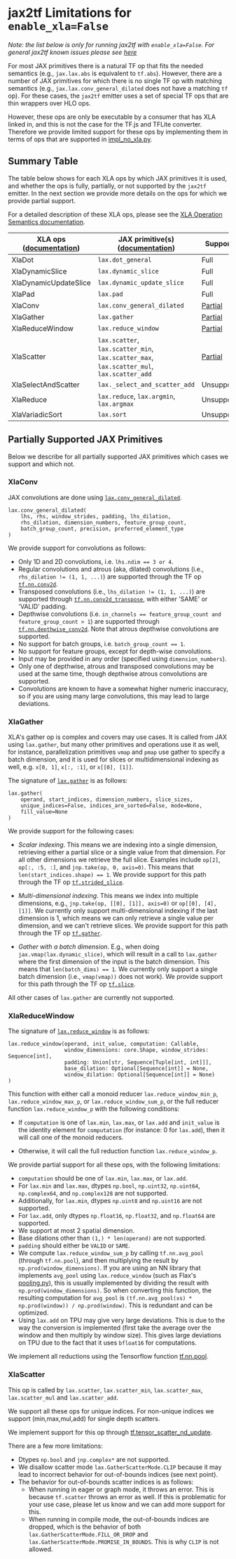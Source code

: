 # jax2tf Limitations for `enable_xla=False`

*Note: the list below is only for running jax2tf with `enable_xla=False`. For general jax2tf known issues please see [here](https://github.com/jax-ml/jax/tree/main/jax/experimental/jax2tf#known-issues)*

For most JAX primitives there is a natural TF op that fits the needed semantics
(e.g., `jax.lax.abs` is equivalent to `tf.abs`). However, there are a number of
JAX primitives for which there is no single TF op with matching semantics
(e.g., `jax.lax.conv_general_dilated` does not have a matching `tf` op). For
these cases, the `jax2tf` emitter uses a set of special TF ops that are thin
wrappers over HLO ops.

However, these ops are only be executable by a consumer that has XLA linked in,
and this is not the case for the TF.js and TFLite converter. Therefore we
provide limited support for these ops by implementing them in terms of ops that
are supported in [impl_no_xla.py](../impl_no_xla.py).

## Summary Table

The table below shows for each XLA ops by which JAX primitives it is used, and
whether the ops is fully, partially, or not supported by the `jax2tf` emitter.
In the next section we provide more details on the ops for which we provide
partial support.

For a detailed description of these XLA ops, please see the
[XLA Operation Semantics documentation](https://www.openxla.org/xla/operation_semantics).

| XLA ops ([documentation](https://www.openxla.org/xla/operation_semantics)) | JAX primitive(s) ([documentation](https://docs.jax.dev/en/latest/jax.lax.html)) | Supported |
| ------- | ---------------- | ------- |
| XlaDot  | `lax.dot_general` | Full |
| XlaDynamicSlice | `lax.dynamic_slice` | Full |
| XlaDynamicUpdateSlice | `lax.dynamic_update_slice` | Full |
| XlaPad  | `lax.pad` | Full |
| XlaConv | `lax.conv_general_dilated` | [Partial](#xlaconv) |
| XlaGather | `lax.gather` | [Partial](#xlagather) |
| XlaReduceWindow | `lax.reduce_window` | [Partial](#xlareducewindow) |
| XlaScatter | `lax.scatter`, `lax.scatter_min`, `lax.scatter_max`, `lax.scatter_mul`, `lax.scatter_add` | [Partial](#xlascatter) |
| XlaSelectAndScatter | `lax._select_and_scatter_add` | Unsupported |
| XlaReduce | `lax.reduce`, `lax.argmin`, `lax.argmax` | Unsupported |
| XlaVariadicSort | `lax.sort` | Unsupported |


## Partially Supported JAX Primitives

Below we describe for all partially supported JAX primitives which cases we
support and which not.

### XlaConv

JAX convolutions are done using
[`lax.conv_general_dilated`](https://docs.jax.dev/en/latest/_autosummary/jax.lax.conv_general_dilated.html).

```
lax.conv_general_dilated(
    lhs, rhs, window_strides, padding, lhs_dilation,
    rhs_dilation, dimension_numbers, feature_group_count,
    batch_group_count, precision, preferred_element_type
)
```

We provide support for convolutions as follows:

* Only 1D and 2D convolutions, i.e. `lhs.ndim == 3 or 4`.
* Regular convolutions and atrous (aka, dilated) convolutions
  (i.e., `rhs_dilation != (1, 1, ...)`) are supported through the TF op
  [`tf.nn.conv2d`](https://www.tensorflow.org/api_docs/python/tf/nn/conv2d).
* Transposed convolutions (i.e., `lhs_dilation != (1, 1, ...)`) are supported
  through
  [`tf.nn.conv2d_transpose`](https://www.tensorflow.org/api_docs/python/tf/nn/conv2d_transpose),
  with either 'SAME' or 'VALID' padding.
* Depthwise convolutions (i.e.
  `in_channels == feature_group_count and feature_group_count > 1`) are
  supported through
  [`tf.nn.depthwise_conv2d`](https://www.tensorflow.org/api_docs/python/tf/nn/depthwise_conv2d).
  Note that atrous depthwise convolutions are supported.
* No support for batch groups, i.e. `batch_group_count == 1`.
* No support for feature groups, except for depth-wise convolutions.
* Input may be provided in any order (specified using `dimension_numbers`).
* Only one of depthwise, atrous and transposed convolutions may be used at the
  same time, though depthwise atrous convolutions are supported.
* Convolutions are known to have a somewhat higher numeric inaccuracy, so if you 
  are using many large convolutions, this may lead to large deviations.

### XlaGather

XLA's gather op is complex and covers may use cases. It is called from JAX using
`lax.gather`, but many other primitives and operations use it as well, for
instance, parallelization primitives `vmap` and `pmap` use gather to specify a
batch dimension, and it is used for slices or multidimensional indexing as well,
e.g. `x[0, 1]`, `x[:, :1]`, or `x[[0], [1]]`.

The signature of [`lax.gather`](https://docs.jax.dev/en/latest/_autosummary/jax.lax.gather.html#jax.lax.gather)
is as follows:

```
lax.gather(
    operand, start_indices, dimension_numbers, slice_sizes,
    unique_indices=False, indices_are_sorted=False, mode=None,
    fill_value=None
)
```

We provide support for the following cases:

* *Scalar indexing*. This means we are indexing into a single dimension,
  retrieving either a partial slice or a single value from that dimension. For
  all other dimensions we retrieve the full slice. Examples include `op[2]`,
  `op[:, :5, :]`, and `jnp.take(op, 0, axis=0)`. This means that
  `len(start_indices.shape) == 1`. We provide support for this path through the
  TF op
  [`tf.strided_slice`](https://www.tensorflow.org/api_docs/python/tf/strided_slice).

* *Multi-dimensional indexing*. This means we index into multiple dimensions,
  e.g., `jnp.take(op, [[0], [1]], axis=0)` or `op[[0], [4], [1]]`. We currently
  only support multi-dimensional indexing if the last dimension is 1, which
  means we can only retrieve a single value per dimension, and we can't retrieve
  slices. We provide support for this path through the TF op
  [`tf.gather`](https://www.tensorflow.org/api_docs/python/tf/gather).

* *Gather with a batch dimension*. E.g., when doing
  `jax.vmap(lax.dynamic_slice)`, which will result in a call to `lax.gather`
  where the first dimension of the input is the batch dimension. This means that
  `len(batch_dims) == 1`. We currently only support a single batch dimension
  (i.e., `vmap(vmap))` does not work). We provide support for this path through
  the TF op [`tf.slice`](https://www.tensorflow.org/api_docs/python/tf/slice).

All other cases of `lax.gather` are currently not supported.


### XlaReduceWindow

The signature of [`lax.reduce_window`](https://docs.jax.dev/en/latest/_autosummary/jax.lax.reduce_window.html)
is as follows:

```
lax.reduce_window(operand, init_value, computation: Callable,
                  window_dimensions: core.Shape, window_strides: Sequence[int],
                  padding: Union[str, Sequence[Tuple[int, int]]],
                  base_dilation: Optional[Sequence[int]] = None,
                  window_dilation: Optional[Sequence[int]] = None)
)
```

This function with either call a monoid reducer `lax.reduce_window_min_p`,
`lax.reduce_window_max_p`, or `lax.reduce_window_sum_p`, or the full reducer
function `lax.reduce_window_p` with the following conditions:

* If `computation` is one of `lax.min`, `lax.max`, or `lax.add` and `init_value`
  is the identity element for `computation` (for instance: 0 for `lax.add`),
  then it will call one of the monoid reducers.

* Otherwise, it will call the full reduction function `lax.reduce_window_p`.

We provide partial support for all these ops, with the following limitations:

*   `computation` should be one of `lax.min`, `lax.max`, or `lax.add`.
*   For `lax.min` and `lax.max`, dtypes `np.bool`, `np.uint32`, `np.uint64`,
    `np.complex64`, and `np.complex128` are not supported.
*   Additionally, for `lax.min`, dtypes `np.uint8` and `np.uint16` are not
    supported.
*   For `lax.add`, only dtypes `np.float16`, `np.float32`, and `np.float64` are
    supported.
*   We support at most 2 spatial dimension.
*   Base dilations other than `(1,) * len(operand)` are not supported.
*   `padding` should either be `VALID` or `SAME`.
*   We compute `lax.reduce_window_sum_p` by calling `tf.nn.avg_pool` (through
    `tf.nn.pool`), and then multiplying the result by
    `np.prod(window_dimensions)`. If you are using an NN library that implements
    `avg_pool` using `lax.reduce_window` (such as Flax's
    [pooling.py](https://github.com/google/flax/blob/main/flax/linen/pooling.py)),
    this is usually implemented by dividing the result with
    `np.prod(window_dimensions)`. So when converting this function, the
    resulting computation for `avg_pool` is `(tf.nn.avg_pool(xs) *
    np.prod(window)) / np.prod(window)`. This is redundant and can be optimized.
*   Using `lax.add` on TPU may give very large deviations. This is due to the
    way the conversion is implemented (first take the average over the window
    and then multiply by window size). This gives large deviations on TPU due to
    the fact that it uses `bfloat16` for computations.

We implement all reductions using the Tensorflow function
[tf.nn.pool](https://www.tensorflow.org/api_docs/python/tf/nn/pool).

### XlaScatter

This op is called by `lax.scatter`, `lax.scatter_min`, `lax.scatter_max`,
`lax.scatter_mul` and `lax.scatter_add`.

We support all these ops for unique indices. For non-unique indices we
support (min,max,mul,add) for single depth scatters.

We implement support for this op through
[tf.tensor_scatter_nd_update](https://www.tensorflow.org/api_docs/python/tf/tensor_scatter_nd_update).

There are a few more limitations:

* Dtypes `np.bool` and `jnp.complex*` are not supported.
* We disallow scatter mode `lax.GatherScatterMode.CLIP` because it may lead to
  incorrect behavior for out-of-bounds indices (see next point).
* The behavior for out-of-bounds scatter indices is as follows:
  - When running in eager or graph mode, it throws an error. This is because
    `tf.scatter` throws an error as well. If this is problematic for your use
    case, please let us know and we can add more support for this.
  - When running in compile mode, the out-of-bounds indices are dropped, which
    is the behavior of both `lax.GatherScatterMode.FILL_OR_DROP` and
    `lax.GatherScatterMode.PROMISE_IN_BOUNDS`. This is why `CLIP` is not
    allowed.
